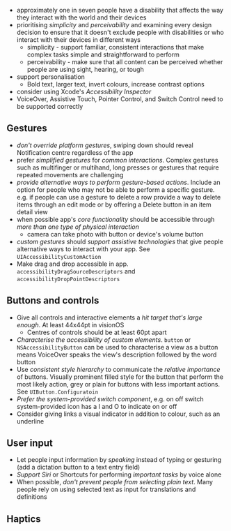 - approximately one in seven people have a disability that affects the way they interact with the world and their devices
- prioritising *simplicity* and *perceivability* and examining every design decision to ensure that it doesn't  exclude people with disabilities or who interact with their devices in different ways
	- simplicity - support familiar, consistent interactions that make complex tasks simple and straightforward to perform
	- perceivability - make sure that all content can be perceived whether people are using sight, hearing, or tough
- support personalisation
	- Bold text, larger text, invert colours, increase contrast options
- consider using Xcode's *Accessibility Inspector*
- VoiceOver, Assistive Touch, Pointer Control, and Switch Control need to be supported correctly
## Gestures
- *don't override platform gestures*, swiping down should reveal Notification centre regardless of the app
- prefer *simplified gestures* for *common interactions*. Complex gestures such as multifinger or multihand, long presses or gestures that require repeated movements are challenging
- *provide alternative ways to perform gesture-based actions*. Include an option for people who may not be able to perform a specific gesture. e.g. if people can use a gesture to delete a row provide a way to delete items through an edit mode or by offering a Delete button in an item detail view
- when possible app's *core functionality* should be accessible through *more than one type of physical interaction*
	- camera can take photo with button or device's volume button
- *custom gestures* should *support assistive technologies* that give people alternative ways to interact with your app. See `UIAccessibilityCustomAction`
- Make drag and drop accessible in app. `accessibilityDragSourceDescriptors` and `accessibilityDropPointDescriptors`
## Buttons and controls
- Give all controls and interactive elements a *hit target that's large enough*. At least 44x44pt in visionOS
	- Centres of controls should be at least 60pt apart
- *Characterise the accessibility of custom elements*. `button` or `NSAccessibilityButton` can be used to characterise a view as a button means VoiceOver speaks the view's description followed by the word button
- Use *consistent style hierarchy* to communicate the *relative importance* of buttons. Visually prominent filled style for the button that perform the most likely action, grey or plain for buttons with less important actions. See `UIButton.Configuratoin`
- *Prefer the system-provided switch component*, e.g. on off switch system-provided icon has a I and O to indicate on or off
- Consider giving links a visual indicator in addition to colour, such as an underline
## User input
- Let people input information by *speaking* instead of typing or gesturing (add a dictation button to a text entry field)
- *Support Siri* or Shortcuts for performing *important tasks* by voice alone
- When possible, *don't prevent people from selecting plain text*. Many people rely on using selected text as input for translations and definitions
## Haptics